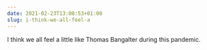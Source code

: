 ```yaml
---
date: 2021-02-23T13:00:53+01:00
slug: i-think-we-all-feel-a
---
```

I think we all feel a little like Thomas Bangalter during this pandemic.


